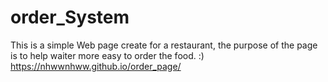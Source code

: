 # order_System
This is a simple Web page create for a restaurant,
the purpose of the page is to help waiter more easy to order the food.
:)
https://nhwwnhww.github.io/order_page/
